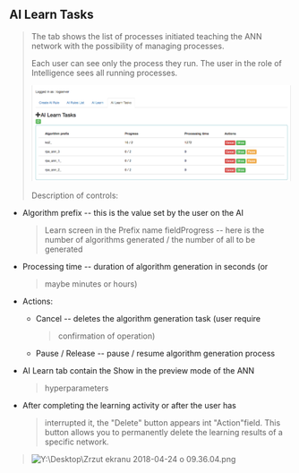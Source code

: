 AI Learn Tasks
--------------

> The tab shows the list of processes initiated teaching the ANN network
> with the possibility of managing processes.
>
> Each user can see only the process they run. The user in the role of
> Intelligence sees all running processes.
>
> ![](./media/media/image75.png)
>
> Description of controls:

-   Algorithm prefix -- this is the value set by the user on the AI
    > Learn screen in the Prefix name fieldProgress -- here is the
    > number of algorithms generated / the number of all to be generated

-   Processing time -- duration of algorithm generation in seconds (or
    > maybe minutes or hours)

-   Actions:

    -   Cancel -- deletes the algorithm generation task (user require
        > confirmation of operation)

    -   Pause / Release -- pause / resume algorithm generation process

-   AI Learn tab contain the Show in the preview mode of the ANN
    > hyperparameters

-   After completing the learning activity or after the user has
    > interrupted it, the "Delete" button appears int "Action"field.
    > This button allows you to permanently delete the learning results
    > of a specific network.

> ![Y:\\Desktop\\Zrzut ekranu 2018-04-24 o
> 09.36.04.png](./media/media/image76.png)
